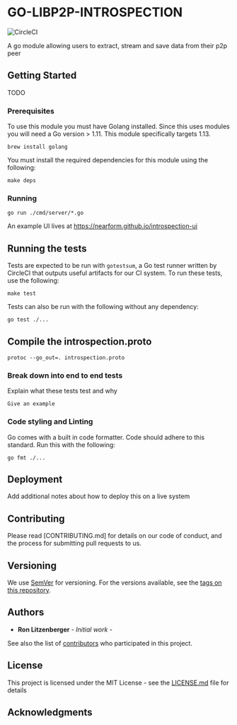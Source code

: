 # GO-LIBP2P-INTROSPECTION

![CircleCI](https://circleci.com/gh/nearform/go-libp2p-introspection.svg?style=svg&circle-token=8dd2dc607fcfd1b496346ed8af22ca3ad74a358c)

A go module allowing users to extract, stream and save data from their p2p peer 

## Getting Started

TODO

### Prerequisites

To use this module you must have Golang installed. Since this uses modules you will need a Go version > 1.11. This module specifically targets 1.13.

```
brew install golang
```

You must install the required dependencies for this module using the following:

```
make deps
```

### Running


```
go run ./cmd/server/*.go
```

An example UI lives at https://nearform.github.io/introspection-ui

## Running the tests

Tests are expected to be run with `gotestsum`, a Go test runner written by CircleCI that outputs useful artifacts for our CI system. To run these tests, use the following:

```
make test
```

Tests can also be run with the following without any dependency:

```
go test ./...
```

## Compile the introspection.proto

```
protoc --go_out=. introspection.proto
```

### Break down into end to end tests

Explain what these tests test and why

```
Give an example
```

### Code styling and Linting

Go comes with a built in code formatter. Code should adhere to this standard. Run this with the following:

```
go fmt ./...
```

## Deployment

Add additional notes about how to deploy this on a live system


## Contributing

Please read [CONTRIBUTING.md] for details on our code of conduct, and the process for submitting pull requests to us.

## Versioning

We use [SemVer](http://semver.org/) for versioning. For the versions available, see the [tags on this repository](https://github.com/your/project/tags). 

## Authors

* **Ron Litzenberger** - *Initial work* - 

See also the list of [contributors](https://github.com/your/project/contributors) who participated in this project.

## License

This project is licensed under the MIT License - see the [LICENSE.md](LICENSE.md) file for details

## Acknowledgments


